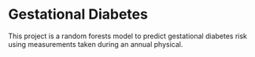 # Gestational Diabetes

This project is a random forests model to predict gestational diabetes risk using measurements taken during an annual physical. 

